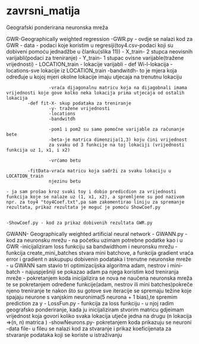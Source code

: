 # zavrsni_matija
Geografski ponderirana neuronska mreža


GWR-Geographically weighted regression
    -GWR.py - ovdje se nalazi kod za GWR
            - data - podaci koje koristim u regresiji(toy4.csv-podaci koji su dobiveni pomoću jednadžbe u članku(slika 11)) 
            - X_train- 2 stupca neovisnih varijabli(podaci za treniranje)
            - Y_train- 1 stupac ovisne varijable(tražene vrijednosti)
            - LOCATION_train - lokacije varijabli
            - def Wi-l-lokacija
                    -locations-sve lokacije iz LOCATION_train
                    -bandwitdh- to je mjera koja određuje u kojoj mjeri okolne lokacije imaju utjecaja na trenutnu lokaciju

                    -vraća dijagonalnu matricu koja na dijagobnali imama vrijednosti koje gove kolko neka lokacija prima utjecaja od ostalih lokacija
            -def fit-X- skup podataka za treniranje
                    -y- tražene vrijednosti
                    -locations
                    -bandwitdh
                    
                    -pom1 i pom2 su samo pomočne varijable za računanje bete
                    -beta-je matrica dimenzija(1,3) koju čini vrijednost
                    za svaku od 3 funkcije na toj lokaciji (vrijednosti funkcija uz 1, x1, i x2)

                    -vrćamo betu

            -fitData-vraća matricu koja sadrži za svaku lokaciju u LOCATION_train
                    njezinu betu

    - ja sam prošao kroz svaki toy i dobio predicdion za vrijednosti funkcija koje se nalaze uz (1, x1, x2), a spremljene su pod nazivom npr. za toy4 "toy4Coef.txt",pa sam zakomentirao liniju za spremanje rezultata, prikaz rezultata je moguć je pomoću ShowCoef.py


    -ShowCoef.py - kod za prikaz dobivenih rezultata GWR.py


GWANN- Geographically weighted artificial neural network
        - GWANN.py  - kod za neuronsku mrežu
                    - na početku uzimam potrebne podatke kao i u GWR
                    -inicijaliziram loss funkciju sa bandwidthom i neuronsku mrežu
                    - funkcija create_mini_batches stvara mini batchove, a funkcija gradient vraća error i gradient n askupupu dobivenin podataka i trenutne neuronske mreže
                    - u GWANN sam stavio tri optimizacijska algoritma adam, nestrov i mini-batch
                    - najuspješniji se pokazao adam pa njega koristim kod treniranja mreže
                    - pokretanjem koda inicijalizira se nova ne naučena neuronska mreža te se pokretanjem određene funkcije(adam, nestrov ili  mini batches)pokreče njeno treniranje te nakon što su gotove sve iteracije se spremaju težine koje spajaju neurone s vanjskim neuronima(5 neurona + 1 bias),te spremim prediction za y
        - LossFun.py - funkcija za loss funkciju
                    - u njoj radim geografsko ponderiranje, kada ju inicijaliziram stvorim matricu gdjeimam vrijednost koja govori koliko svaka lokacija utječe jedna na drugu (n lokacija =>(n, n) matrica )
        -showNeurons.py- pokretanjem koda prikazuju se neuroni
        -data file- u fileu se nalazi kod za stvaranje i prikaz koeficijenata za stvaranje podataka koji se koriste u istraživanju
                    
